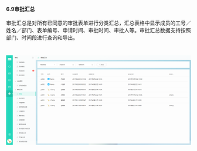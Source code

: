 #### 6.9审批汇总

审批汇总是对所有已同意的审批表单进行分类汇总，汇总表格中显示成员的工号／姓名／部门、表单编号、申请时间、审批时间、审批人等。审批汇总数据支持按照部门、时间段进行查询和导出。
# ![](/assets/6.9审批汇总.png)